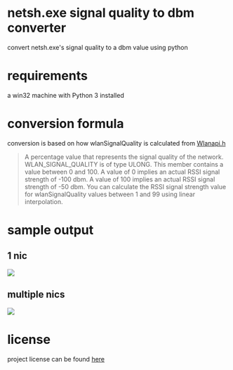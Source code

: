 # netsh.exe signal quality to dbm converter

convert netsh.exe's signal quality to a dbm value using python

# requirements

a win32 machine with Python 3 installed

# conversion formula

conversion is based on how wlanSignalQuality is calculated from [Wlanapi.h](https://docs.microsoft.com/en-us/windows/desktop/api/wlanapi/ns-wlanapi-_wlan_association_attributes)

> A percentage value that represents the signal quality of the network. WLAN_SIGNAL_QUALITY is of type ULONG. This member contains a value between 0 and 100. A value of 0 implies an actual RSSI signal strength of -100 dbm. A value of 100 implies an actual RSSI signal strength of -50 dbm. You can calculate the RSSI signal strength value for wlanSignalQuality values between 1 and 99 using linear interpolation.

# sample output

## 1 nic

![](https://github.com/joshschmelzle/netsh_quality_to_dbm/blob/master/quality_to_dbm_simple.png)

## multiple nics

![](https://github.com/joshschmelzle/netsh_quality_to_dbm/blob/master/quality_to_dbm_2x.png)

# license

project license can be found [here](https://github.com/joshschmelzle/netsh_quality_to_dbm/blob/master/LICENSE)

